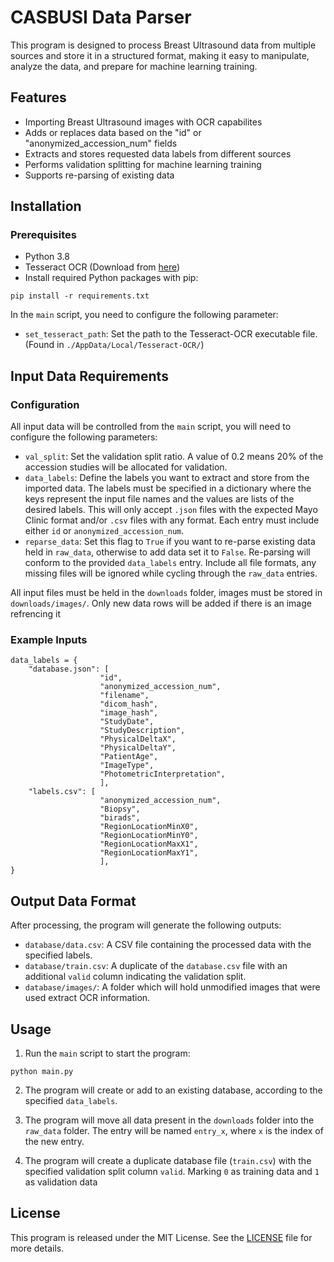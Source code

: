 # CASBUSI Data Parser

This program is designed to process Breast Ultrasound data from multiple sources and store it in a structured format, making it easy to manipulate, analyze the data, and prepare for machine learning training.

## Features

- Importing Breast Ultrasound images with OCR capabilites
- Adds or replaces data based on the "id" or "anonymized_accession_num" fields
- Extracts and stores requested data labels from different sources
- Performs validation splitting for machine learning training
- Supports re-parsing of existing data

## Installation

### Prerequisites

- Python 3.8
- Tesseract OCR (Download from [here](https://github.com/UB-Mannheim/tesseract/wiki))
- Install required Python packages with pip:

```
pip install -r requirements.txt
```

In the `main` script, you need to configure the following parameter:
- `set_tesseract_path`: Set the path to the Tesseract-OCR executable file. (Found in `./AppData/Local/Tesseract-OCR/`)




## Input Data Requirements

### Configuration 

All input data will be controlled from the `main` script, you will need to configure the following parameters:

- `val_split`: Set the validation split ratio. A value of 0.2 means 20% of the accession studies will be allocated for validation.
- `data_labels`: Define the labels you want to extract and store from the imported data. The labels must be specified in a dictionary where the keys represent the input file names and the values are lists of the desired labels. This will only accept `.json` files with the expected Mayo Clinic format and/or `.csv` files with any format. Each entry must include either `id` or `anonymized_accession_num`.
- `reparse_data`: Set this flag to `True` if you want to re-parse existing data held in `raw_data`, otherwise to add data set it to `False`. Re-parsing will conform to the provided `data_labels` entry. Include all file formats, any missing files will be ignored while cycling through the `raw_data` entries.

All input files must be held in the `downloads` folder, images must be stored in `downloads/images/`.
Only new data rows will be added if there is an image refrencing it

### Example Inputs

```
data_labels = {
    "database.json": [
                    "id",
                    "anonymized_accession_num", 
                    "filename", 
                    "dicom_hash", 
                    "image_hash", 
                    "StudyDate", 
                    "StudyDescription",
                    "PhysicalDeltaX", 
                    "PhysicalDeltaY", 
                    "PatientAge", 
                    "ImageType",
                    "PhotometricInterpretation",
                    ],
    "labels.csv": [
                    "anonymized_accession_num", 
                    "Biopsy", 
                    "birads",
                    "RegionLocationMinX0", 
                    "RegionLocationMinY0", 
                    "RegionLocationMaxX1", 
                    "RegionLocationMaxY1", 
                    ],
}
```




## Output Data Format

After processing, the program will generate the following outputs:

- `database/data.csv`: A CSV file containing the processed data with the specified labels.
- `database/train.csv`: A duplicate of the `database.csv` file with an additional `valid` column indicating the validation split.
- `database/images/`: A folder which will hold unmodified images that were used extract OCR information.


## Usage

1. Run the `main` script to start the program:

```
python main.py
```
2. The program will create or add to an existing database, according to the specified `data_labels`.

3. The program will move all data present in the `downloads` folder into the `raw_data` folder. The entry will be named `entry_x`, where `x` is the index of the new entry.

4. The program will create a duplicate database file (`train.csv`) with the specified validation split column `valid`. Marking `0` as training data and `1` as validation data


## License

This program is released under the MIT License. See the [LICENSE](LICENSE) file for more details.



